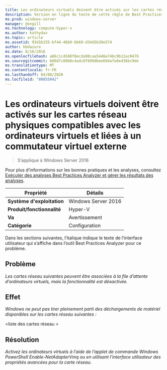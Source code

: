 ```yaml
---
title: Les ordinateurs virtuels doivent être activés sur les cartes réseau physiques compatibles avec les ordinateurs virtuels et liées à un commutateur virtuel externe
description: Version en ligne du texte de cette règle de Best Practices Analyzer.
ms.prod: windows-server
manager: dongill
ms.technology: compute-hyper-v
ms.author: kathydav
ms.topic: article
ms.assetid: 93d1b155-bf44-46b0-bb69-d34d5b30e574
author: kbdazure
ms.date: 8/16/2016
ms.openlocfilehash: a66c1c4580f8ecda90caa5446e74bc9b12ac0476
ms.sourcegitcommit: b00d7c8968c4adc8f699dbee694afe6ed36bc9de
ms.translationtype: MT
ms.contentlocale: fr-FR
ms.lasthandoff: 04/08/2020
ms.locfileid: "80855042"
---
```

# <a name="vmq-should-be-enabled-on-vmq-capable-physical-network-adapters-bound-to-an-external-virtual-switch"></a>Les ordinateurs virtuels doivent être activés sur les cartes réseau physiques compatibles avec les ordinateurs virtuels et liées à un commutateur virtuel externe

>S’applique à Windows Server 2016

Pour plus d’informations sur les bonnes pratiques et les analyses, consultez [Exécuter des analyses Best Practices Analyzer et gérer les résultats des analyses](https://go.microsoft.com/fwlink/p/?LinkID=223177).  
  
|Propriété|Détails|  
|-|-|  
|**Système d'exploitation**|Windows Server 2016|  
|**Produit/fonctionnalité**|Hyper-V|  
|**Va**|Avertissement|  
|**Catégorie**|Configuration|  
  
Dans les sections suivantes, l’italique indique le texte de l’interface utilisateur qui s’affiche dans l’outil Best Practices Analyzer pour ce problème.  
  
## <a name="issue"></a>**Problème**  
*Les cartes réseau suivantes peuvent être associées à la file d’attente d’ordinateurs virtuels, mais la fonctionnalité est désactivée.*  
  
## <a name="impact"></a>**Effet**  
*Windows ne peut pas tirer pleinement parti des déchargements de matériel disponibles sur les cartes réseau suivantes :*  
  
\<liste des cartes réseau >  
  
## <a name="resolution"></a>**Résolution**  
*Activez les ordinateurs virtuels à l’aide de l’applet de commande Windows PowerShell Enable-NetAdapterVmq ou en utilisant l’interface utilisateur des propriétés avancées pour la carte réseau.*  
  


